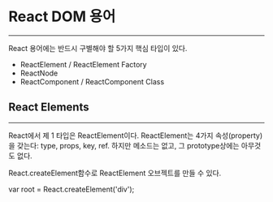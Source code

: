 # React DOM 용어
---

React 용어에는 반드시 구별해야 할 5가지 핵심 타입이 있다.

   * ReactElement / ReactElement Factory
   * ReactNode
   * ReactComponent / ReactComponent Class


## React Elements
---
React에서 제 1 타입은 ReactElement이다. ReactElement는 4가지 속성(property)을 갖는다: type, props, key, ref. 하지만 메소드는 없고, 그 prototype상에는 아무것도 없다.

React.createElement함수로 ReactElement 오브젝트를 만들 수 있다.

   var root = React.createElement('div');



